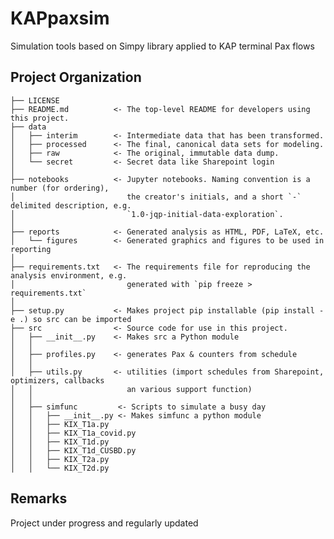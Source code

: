 KAPpaxsim
==============================

Simulation tools based on Simpy library applied to KAP terminal Pax flows

Project Organization
------------

    ├── LICENSE
    ├── README.md          <- The top-level README for developers using this project.
    ├── data
    │   ├── interim        <- Intermediate data that has been transformed.
    │   ├── processed      <- The final, canonical data sets for modeling.
    │   ├── raw            <- The original, immutable data dump.
    │   └── secret         <- Secret data like Sharepoint login
    │
    ├── notebooks          <- Jupyter notebooks. Naming convention is a number (for ordering),
    │                         the creator's initials, and a short `-` delimited description, e.g.
    │                         `1.0-jqp-initial-data-exploration`.
    │
    ├── reports            <- Generated analysis as HTML, PDF, LaTeX, etc.
    │   └── figures        <- Generated graphics and figures to be used in reporting
    │
    ├── requirements.txt   <- The requirements file for reproducing the analysis environment, e.g.
    │                         generated with `pip freeze > requirements.txt`
    │
    ├── setup.py           <- Makes project pip installable (pip install -e .) so src can be imported
    ├── src                <- Source code for use in this project.
    │   ├── __init__.py    <- Makes src a Python module
    │   │
    │   ├── profiles.py    <- generates Pax & counters from schedule   
    │   │
    │   ├── utils.py       <- utilities (import schedules from Sharepoint, optimizers, callbacks
    │   │                     an various support function)
    │   │
    │   ├── simfunc         <- Scripts to simulate a busy day
    │   │   ├── __init__.py <- Makes simfunc a python module
    │   │   ├── KIX_T1a.py
    │   │   ├── KIX_T1a_covid.py
    │   │   ├── KIX_T1d.py
    │   │   ├── KIX_T1d_CUSBD.py
    │   │   ├── KIX_T2a.py
    │   │   └── KIX_T2d.py

Remarks
------------
Project under progress and regularly updated
